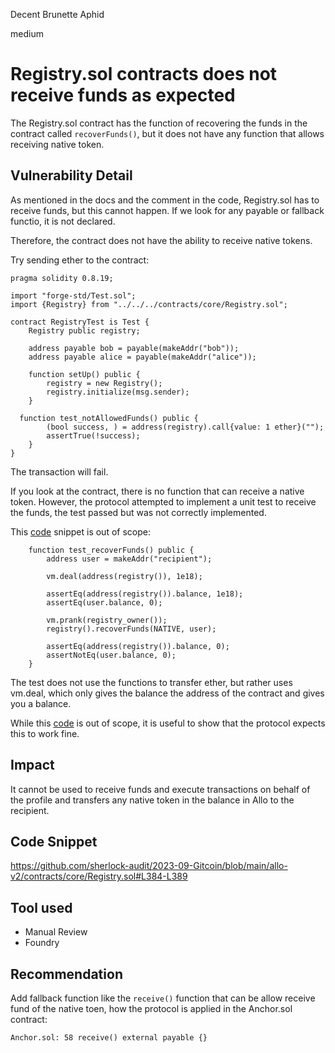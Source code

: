 Decent Brunette Aphid

medium

# Registry.sol contracts does not receive funds as expected
The Registry.sol contract has the function of recovering the funds in the contract called  `recoverFunds()`, but it does not have any function that allows receiving native token.

## Vulnerability Detail

As mentioned in the docs and the comment in the code, Registry.sol has to receive funds, but this cannot happen.
If we look for any payable or fallback functio, it is not declared.

Therefore, the contract does not have the ability to receive native tokens.

Try sending ether to the contract:

```solidity
pragma solidity 0.8.19;

import "forge-std/Test.sol";
import {Registry} from "../../../contracts/core/Registry.sol";

contract RegistryTest is Test {
    Registry public registry;

    address payable bob = payable(makeAddr("bob"));
    address payable alice = payable(makeAddr("alice"));

    function setUp() public {
        registry = new Registry();
        registry.initialize(msg.sender);
    }

  function test_notAllowedFunds() public {
        (bool success, ) = address(registry).call{value: 1 ether}("");
        assertTrue(!success);
    }
}
```
The transaction will fail.

If you look at the contract, there is no function that can receive a native token. However, the protocol attempted to implement a unit test to receive the funds, the test passed but was not correctly implemented.

This [code](https://github.com/sherlock-audit/2023-09-Gitcoin/blob/main/allo-v2/test/foundry/core/Registry.t.sol#L404-417) snippet is out of scope:

```solidity
    function test_recoverFunds() public {
        address user = makeAddr("recipient");

        vm.deal(address(registry()), 1e18);

        assertEq(address(registry()).balance, 1e18);
        assertEq(user.balance, 0);

        vm.prank(registry_owner());
        registry().recoverFunds(NATIVE, user);

        assertEq(address(registry()).balance, 0);
        assertNotEq(user.balance, 0);
    }
```
The test does not use the functions to transfer ether, but rather uses vm.deal, which only gives the balance the address of the contract and gives you a balance.

While this [code](https://github.com/sherlock-audit/2023-09-Gitcoin/blob/main/allo-v2/test/foundry/core/Registry.t.sol#L404-417) is out of scope, it is useful to show that the protocol expects this to work fine.


## Impact
It cannot be used to receive funds and execute transactions on behalf of the profile and transfers any native token in the balance in Allo to the recipient.

## Code Snippet

https://github.com/sherlock-audit/2023-09-Gitcoin/blob/main/allo-v2/contracts/core/Registry.sol#L384-L389

## Tool used

* Manual Review
* Foundry

## Recommendation
Add fallback function like the `receive()` function that can be allow receive fund of the native toen, how the protocol is applied in the Anchor.sol contract:

```solidity
Anchor.sol: 58 receive() external payable {}
```
